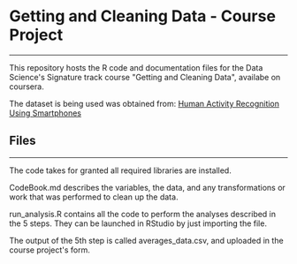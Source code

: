 # Getting and Cleaning Data - Course Project
____
This repository hosts the R code and documentation files for the Data Science's Signature track course "Getting and Cleaning Data", availabe on coursera.

The dataset is being used was obtained from: [Human Activity Recognition Using Smartphones](http://archive.ics.uci.edu/ml/datasets/Human+Activity+Recognition+Using+Smartphones)


## Files
____
The code takes for granted all required libraries are installed.

CodeBook.md describes the variables, the data, and any transformations or work that was performed to clean up the data.

run_analysis.R contains all the code to perform the analyses described in the 5 steps. They can be launched in RStudio by just importing the file.

The output of the 5th step is called averages_data.csv, and uploaded in the course project's form.